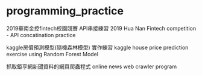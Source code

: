 # programming_practice
2019華南金控fintech校園競賽 API串接練習
2019 Hua Nan Fintech competition - API concatination practice
 
kaggle房價預測模型(隨機森林模型) 實作練習
kaggle house price prediction exercise using Random Forest Model

抓取鉅亨網新聞資料的網頁爬蟲程式
online news web crawler program
